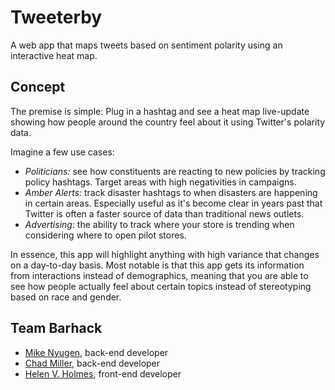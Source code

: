 # Tweeterby

A web app that maps tweets based on sentiment polarity using an interactive heat map.

## Concept

The premise is simple: Plug in a hashtag and see a heat map live-update showing how people around the country feel about it using Twitter's polarity data. 

Imagine a few use cases:

* _Politicians:_ see how constituents are reacting to new policies by tracking policy hashtags. Target areas with high negativities in campaigns. 
* _Amber Alerts:_ track disaster hashtags to when disasters are happening in certain areas. Especially useful as it's become clear in years past that Twitter is often a faster source of data than traditional news outlets. 
* _Advertising_: the ability to track where your store is trending when considering where to open pilot stores.

In essence, this app will highlight anything with high variance that changes on a day-to-day basis. Most notable is that this app gets its information from interactions instead of demographics, meaning that you are able to see how people actually feel about certain topics instead of stereotyping based on race and gender.

## Team Barhack
* [Mike Nyugen](https://github.com/lexwraith), back-end developer
* [Chad Miller](https://github.com/cmiller0330), back-end developer
* [Helen V. Holmes](hhttps://github.com/helenvholmes), front-end developer